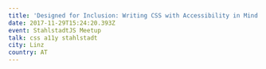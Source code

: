```yaml
---
title: 'Designed for Inclusion: Writing CSS with Accessibility in Mind'
date: 2017-11-29T15:24:20.393Z
event: StahlstadtJS Meetup
talk: css a11y stahlstadt
city: Linz
country: AT
---
```


